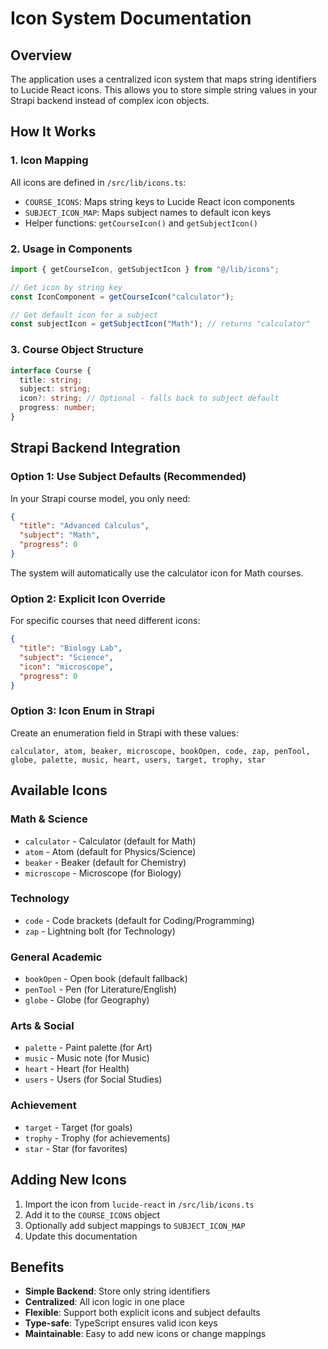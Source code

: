 # Icon System Documentation

## Overview
The application uses a centralized icon system that maps string identifiers to Lucide React icons. This allows you to store simple string values in your Strapi backend instead of complex icon objects.

## How It Works

### 1. Icon Mapping
All icons are defined in `/src/lib/icons.ts`:
- `COURSE_ICONS`: Maps string keys to Lucide React icon components
- `SUBJECT_ICON_MAP`: Maps subject names to default icon keys
- Helper functions: `getCourseIcon()` and `getSubjectIcon()`

### 2. Usage in Components
```typescript
import { getCourseIcon, getSubjectIcon } from "@/lib/icons";

// Get icon by string key
const IconComponent = getCourseIcon("calculator");

// Get default icon for a subject
const subjectIcon = getSubjectIcon("Math"); // returns "calculator"
```

### 3. Course Object Structure
```typescript
interface Course {
  title: string;
  subject: string;
  icon?: string; // Optional - falls back to subject default
  progress: number;
}
```

## Strapi Backend Integration

### Option 1: Use Subject Defaults (Recommended)
In your Strapi course model, you only need:
```json
{
  "title": "Advanced Calculus",
  "subject": "Math",
  "progress": 0
}
```
The system will automatically use the calculator icon for Math courses.

### Option 2: Explicit Icon Override
For specific courses that need different icons:
```json
{
  "title": "Biology Lab",
  "subject": "Science",
  "icon": "microscope",
  "progress": 0
}
```

### Option 3: Icon Enum in Strapi
Create an enumeration field in Strapi with these values:
```
calculator, atom, beaker, microscope, bookOpen, code, zap, penTool, globe, palette, music, heart, users, target, trophy, star
```

## Available Icons

### Math & Science
- `calculator` - Calculator (default for Math)
- `atom` - Atom (default for Physics/Science)
- `beaker` - Beaker (default for Chemistry)
- `microscope` - Microscope (for Biology)

### Technology
- `code` - Code brackets (default for Coding/Programming)
- `zap` - Lightning bolt (for Technology)

### General Academic
- `bookOpen` - Open book (default fallback)
- `penTool` - Pen (for Literature/English)
- `globe` - Globe (for Geography)

### Arts & Social
- `palette` - Paint palette (for Art)
- `music` - Music note (for Music)
- `heart` - Heart (for Health)
- `users` - Users (for Social Studies)

### Achievement
- `target` - Target (for goals)
- `trophy` - Trophy (for achievements)
- `star` - Star (for favorites)

## Adding New Icons

1. Import the icon from `lucide-react` in `/src/lib/icons.ts`
2. Add it to the `COURSE_ICONS` object
3. Optionally add subject mappings to `SUBJECT_ICON_MAP`
4. Update this documentation

## Benefits

- **Simple Backend**: Store only string identifiers
- **Centralized**: All icon logic in one place
- **Flexible**: Support both explicit icons and subject defaults
- **Type-safe**: TypeScript ensures valid icon keys
- **Maintainable**: Easy to add new icons or change mappings 